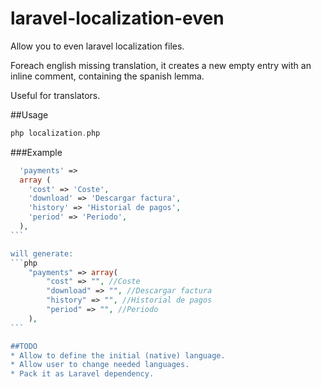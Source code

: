 # laravel-localization-even
Allow you to even laravel localization files.

Foreach english missing translation, it creates a new empty entry with an inline comment, containing the spanish lemma.

Useful for translators.

##Usage
```php
php localization.php
```

###Example
````php
  'payments' => 
  array (
    'cost' => 'Coste',
    'download' => 'Descargar factura',
    'history' => 'Historial de pagos',
    'period' => 'Periodo',
  ),
```

will generate:
```php
	"payments" => array(
		"cost" => "", //Coste
		"download" => "", //Descargar factura
		"history" => "", //Historial de pagos
		"period" => "", //Periodo
	),
```

##TODO
* Allow to define the initial (native) language.
* Allow user to change needed languages.
* Pack it as Laravel dependency.
